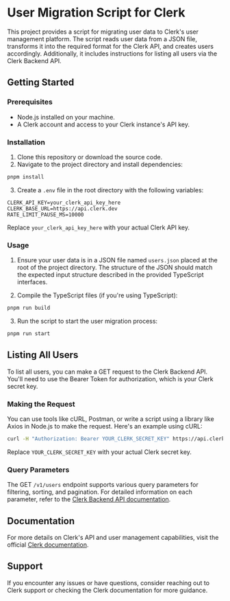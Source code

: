 # User Migration Script for Clerk

This project provides a script for migrating user data to Clerk's user management platform. The script reads user data from a JSON file, transforms it into the required format for the Clerk API, and creates users accordingly. Additionally, it includes instructions for listing all users via the Clerk Backend API.

## Getting Started

### Prerequisites

- Node.js installed on your machine.
- A Clerk account and access to your Clerk instance's API key.

### Installation

1. Clone this repository or download the source code.
2. Navigate to the project directory and install dependencies:

```bash
pnpm install
```

3. Create a `.env` file in the root directory with the following variables:

```env
CLERK_API_KEY=your_clerk_api_key_here
CLERK_BASE_URL=https://api.clerk.dev
RATE_LIMIT_PAUSE_MS=10000
```

Replace `your_clerk_api_key_here` with your actual Clerk API key.

### Usage

1. Ensure your user data is in a JSON file named `users.json` placed at the root of the project directory. The structure of the JSON should match the expected input structure described in the provided TypeScript interfaces.

2. Compile the TypeScript files (if you're using TypeScript):

```bash
pnpm run build
```

3. Run the script to start the user migration process:

```bash
pnpm run start
```

## Listing All Users

To list all users, you can make a GET request to the Clerk Backend API. You'll need to use the Bearer Token for authorization, which is your Clerk secret key.

### Making the Request

You can use tools like cURL, Postman, or write a script using a library like Axios in Node.js to make the request. Here's an example using cURL:

```bash
curl -H "Authorization: Bearer YOUR_CLERK_SECRET_KEY" https://api.clerk.dev/v1/users
```

Replace `YOUR_CLERK_SECRET_KEY` with your actual Clerk secret key.

### Query Parameters

The GET `/v1/users` endpoint supports various query parameters for filtering, sorting, and pagination. For detailed information on each parameter, refer to the [Clerk Backend API documentation](https://clerk.com/docs/reference/backend-api/tag/Users).

## Documentation

For more details on Clerk's API and user management capabilities, visit the official [Clerk documentation](https://clerk.com/docs).

## Support

If you encounter any issues or have questions, consider reaching out to Clerk support or checking the Clerk documentation for more guidance.
